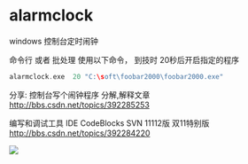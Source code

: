 # alarmclock
windows 控制台定时闹钟

命令行 或者 批处理 使用以下命令， 到技时 20秒后开启指定的程序
```C
alarmclock.exe  20 "C:\soft\foobar2000\foobar2000.exe"
```


分享: 控制台写个闹钟程序 分解,解释文章
http://bbs.csdn.net/topics/392285253


编写和调试工具 IDE
CodeBlocks SVN 11112版 双11特别版
http://bbs.csdn.net/topics/392284220

![](http://img.bbs.csdn.net/upload/201711/10/1510289090_391006.png)
